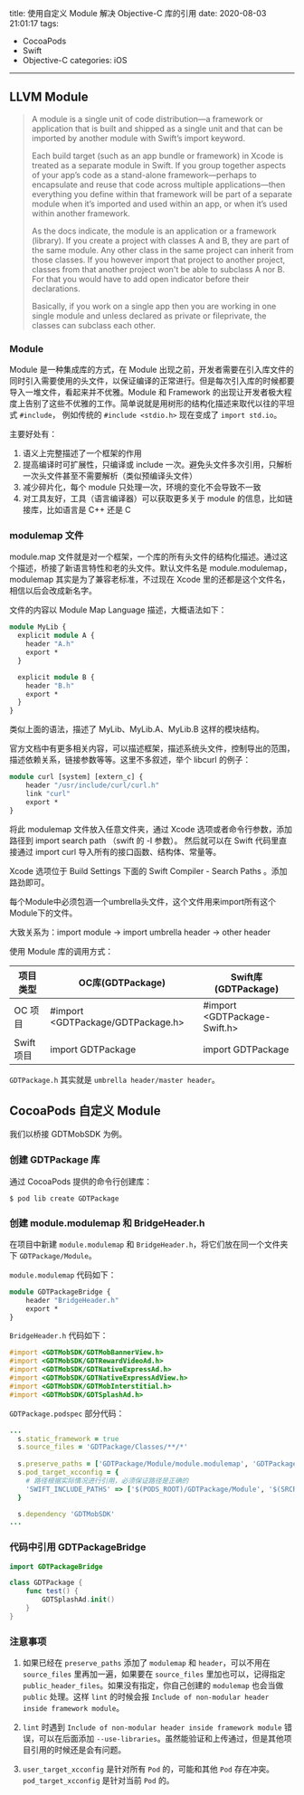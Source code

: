 title: 使用自定义 Module 解决 Objective-C 库的引用
date: 2020-08-03 21:01:17
tags:
- CocoaPods
- Swift
- Objective-C
categories: iOS
---

## LLVM Module

> A module is a single unit of code distribution—a framework or application that is built and shipped as a single unit and that can be imported by another module with Swift’s import keyword.
>
>Each build target (such as an app bundle or framework) in Xcode is treated as a separate module in Swift. If you group together aspects of your app’s code as a stand-alone framework—perhaps to encapsulate and reuse that code across multiple applications—then everything you define within that framework will be part of a separate module when it’s imported and used within an app, or when it’s used within another framework.
>
> As the docs indicate, the module is an application or a framework (library). If you create a project with classes A and B, they are part of the same module. Any other class in the same project can inherit from those classes. If you however import that project to another project, classes from that another project won't be able to subclass A nor B. For that you would have to add open indicator before their declarations.
>
> Basically, if you work on a single app then you are working in one single module and unless declared as private or fileprivate, the classes can subclass each other.


### Module

Module 是一种集成库的方式，在 Module 出现之前，开发者需要在引入库文件的同时引入需要使用的头文件，以保证编译的正常进行。但是每次引入库的时候都要导入一堆文件，看起来并不优雅。Module 和 Framework 的出现让开发者极大程度上告别了这些不优雅的工作。简单说就是用树形的结构化描述来取代以往的平坦式 `#include`， 例如传统的 `#include <stdio.h>` 现在变成了 `import std.io`。

主要好处有：

1. 语义上完整描述了一个框架的作用
2. 提高编译时可扩展性，只编译或 include 一次。避免头文件多次引用，只解析一次头文件甚至不需要解析（类似预编译头文件）
3. 减少碎片化，每个 module 只处理一次，环境的变化不会导致不一致
4. 对工具友好，工具（语言编译器）可以获取更多关于 module 的信息，比如链接库，比如语言是 C++ 还是 C

### modulemap 文件

module.map 文件就是对一个框架，一个库的所有头文件的结构化描述。通过这个描述，桥接了新语言特性和老的头文件。默认文件名是 module.modulemap，modulemap 其实是为了兼容老标准，不过现在 Xcode 里的还都是这个文件名，相信以后会改成新名字。

文件的内容以 Module Map Language 描述，大概语法如下：

```llvm
module MyLib {
  explicit module A {
    header "A.h"
    export *
  }

  explicit module B {
    header "B.h"
    export *
  }
}
```
类似上面的语法，描述了 MyLib、MyLib.A、MyLib.B 这样的模块结构。

官方文档中有更多相关内容，可以描述框架，描述系统头文件，控制导出的范围，描述依赖关系，链接参数等等。这里不多叙述，举个 libcurl 的例子：

```llvm
module curl [system] [extern_c] {
    header "/usr/include/curl/curl.h"
    link "curl"    
    export *
}
```

将此 modulemap 文件放入任意文件夹，通过 Xcode 选项或者命令行参数，添加路径到 import search path （swift 的 -I 参数）。 然后就可以在 Swift 代码里直接通过 import curl 导入所有的接口函数、结构体、常量等。

Xcode 选项位于 Build Settings 下面的 Swift Compiler - Search Paths 。添加路劲即可。


每个Module中必须包涵一个umbrella头文件，这个文件用来import所有这个Module下的文件。

大致关系为：import module -> import umbrella header -> other header

使用 Module 库的调用方式：

| 项目类型   | OC库(GDTPackage)                   | Swift库(GDTPackage)           |
| ---------- | ---------------------------------- | ----------------------------- |
| OC 项目    | \#import <GDTPackage/GDTPackage.h> | \#import <GDTPackage-Swift.h> |
| Swift 项目 | import GDTPackage                  | import GDTPackage             |

`GDTPackage.h` 其实就是 `umbrella header/master header`。

## CocoaPods 自定义 Module

我们以桥接 GDTMobSDK 为例。

### 创建 GDTPackage 库

通过 CocoaPods 提供的命令行创建库：

```shell
$ pod lib create GDTPackage
```

### 创建 module.modulemap 和 BridgeHeader.h

在项目中新建 `module.modulemap` 和 `BridgeHeader.h`，将它们放在同一个文件夹下 `GDTPackage/Module`。

`module.modulemap` 代码如下：

```llvm
module GDTPackageBridge {
    header "BridgeHeader.h"
    export *
}
```

`BridgeHeader.h` 代码如下：

```Objective-C
#import <GDTMobSDK/GDTMobBannerView.h>
#import <GDTMobSDK/GDTRewardVideoAd.h>
#import <GDTMobSDK/GDTNativeExpressAd.h>
#import <GDTMobSDK/GDTNativeExpressAdView.h>
#import <GDTMobSDK/GDTMobInterstitial.h>
#import <GDTMobSDK/GDTSplashAd.h>
```

`GDTPackage.podspec` 部分代码：

```ruby
...
  s.static_framework = true
  s.source_files = 'GDTPackage/Classes/**/*'
  
  s.preserve_paths = ['GDTPackage/Module/module.modulemap', 'GDTPackage/Module/BridgeHeader.h']
  s.pod_target_xcconfig = {
    # 路径根据实际情况进行引用，必须保证路径是正确的
    'SWIFT_INCLUDE_PATHS' => ['$(PODS_ROOT)/GDTPackage/Module', '$(SRCROOT)/../../GDTPackage/Module']
  }

  s.dependency 'GDTMobSDK'
...
```

### 代码中引用 GDTPackageBridge

```swift
import GDTPackageBridge

class GDTPackage {
    func test() {
        GDTSplashAd.init()
    }
}
```

### 注意事项

1. 如果已经在 `preserve_paths` 添加了 `modulemap` 和 `header`，可以不用在 `source_files` 里再加一遍，如果要在 `source_files` 里加也可以，记得指定 `public_header_files`。如果没有指定，你自己创建的 `modulemap` 也会当做 `public` 处理。这样 `lint` 的时候会报 `Include of non-modular header inside framework module`。

2. `lint` 时遇到 `Include of non-modular header inside framework module` 错误，可以在后面添加 `--use-libraries`。虽然能验证和上传通过，但是其他项目引用的时候还是会有问题。

3. `user_target_xcconfig` 是针对所有 `Pod` 的，可能和其他 `Pod` 存在冲突。`pod_target_xcconfig` 是针对当前 `Pod` 的。
